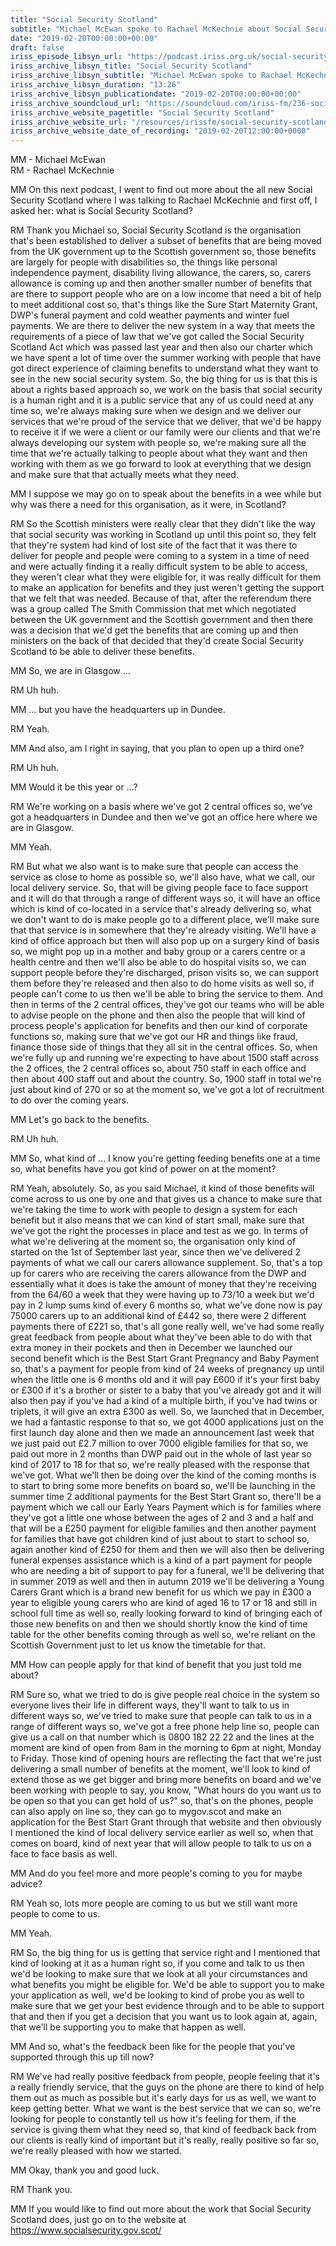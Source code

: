 ```yaml
---
title: "Social Security Scotland"
subtitle: "Michael McEwan spoke to Rachael McKechnie about Social Security Scotland's work to date and its ambitions for the future"
date: "2019-02-20T00:00:00+00:00"
draft: false
iriss_episode_libsyn_url: "https://podcast.iriss.org.uk/social-security-scotland-1"
iriss_archive_libsyn_title: "Social Security Scotland"
iriss_archive_libsyn_subtitle: "Michael McEwan spoke to Rachael McKechnie about Social Security Scotland's work to date and its ambitions for the future"
iriss_archive_libsyn_duration: "13:26"
iriss_archive_libsyn_publicationdate: "2019-02-20T00:00:00+00:00"
iriss_archive_soundcloud_url: "https://soundcloud.com/iriss-fm/236-social-security-scotland"
iriss_archive_website_pagetitle: "Social Security Scotland"
iriss_archive_website_url: "/resources/irissfm/social-security-scotland"
iriss_archive_website_date_of_recording: "2019-02-20T12:00:00+0000"
---
```

MM - Michael McEwan  
RM - Rachael McKechnie

MM On this next podcast, I went to find out more about the all new Social Security Scotland where I was talking to Rachael McKechnie and first off, I asked her: what is Social Security Scotland?

RM Thank you Michael so, Social Security Scotland is the organisation that's been established to deliver a subset of benefits that are being moved from the UK government up to the Scottish government so, those benefits are largely for people with disabilities so, the things like personal independence payment, disability living allowance, the carers, so, carers allowance is coming up and then another smaller number of benefits that are there to support people who are on a low income that need a bit of help to meet additional cost so, that's things like the Sure Start Maternity Grant, DWP's funeral payment and cold weather payments and winter fuel payments. We are there to deliver the new system in a way that meets the requirements of a piece of law that we've got called the Social Security Scotland Act which was passed last year and then also our charter which we have spent a lot of time over the summer working with people that have got direct experience of claiming benefits to understand what they want to see in the new social security system. So, the big thing for us is that this is about a rights based approach so, we work on the basis that social security is a human right and it is a public service that any of us could need at any time so, we're always making sure when we design and we deliver our services that we're proud of the service that we deliver, that we'd be happy to receive it if we were a client or our family were our clients and that we're always developing our system with people so, we're making sure all the time that we're actually talking to people about what they want and then working with them as we go forward to look at everything that we design and make sure that that actually meets what they need.

MM I suppose we may go on to speak about the benefits in a wee while but why was there a need for this organisation, as it were, in Scotland?

RM So the Scottish ministers were really clear that they didn't like the way that social security was working in Scotland up until this point so, they felt that they're system had kind of lost site of the fact that it was there to deliver for people and people were coming to a system in a time of need and were actually finding it a really difficult system to be able to access, they weren't clear what they were eligible for, it was really difficult for them to make an application for benefits and they just weren't getting the support that we felt that was needed. Because of that, after the referendum there was a group called The Smith Commission that met which negotiated between the UK government and the Scottish government and then there was a decision that we'd get the benefits that are coming up and then ministers on the back of that decided that they'd create Social Security Scotland to be able to deliver these benefits.

MM So, we are in Glasgow ...

RM Uh huh.

MM ... but you have the headquarters up in Dundee.

RM Yeah.

MM And also, am I right in saying, that you plan to open up a third one?

RM Uh huh.

MM Would it be this year or ...?

RM We're working on a basis where we've got 2 central offices so, we've got a headquarters in Dundee and then we've got an office here where we are in Glasgow.

MM Yeah.

RM But what we also want is to make sure that people can access the service as close to home as possible so, we'll also have, what we call, our local delivery service. So, that will be giving people face to face support and it will do that through a range of different ways so, it will have an office which is kind of co-located in a service that's already delivering so, what we don't want to do is make people go to a different place, we'll make sure that that service is in somewhere that they're already visiting. We'll have a kind of office approach but then will also pop up on a surgery kind of basis so, we might pop up in a mother and baby group or a carers centre or a health centre and then we'll also be able to do hospital visits so, we can support people before they're discharged, prison visits so, we can support them before they're released and then also to do home visits as well so, if people can't come to us then we'll be able to bring the service to them. And then in terms of the 2 central offices, they've got our teams who will be able to advise people on the phone and then also the people that will kind of process people's application for benefits and then our kind of corporate functions so, making sure that we've got our HR and things like fraud, finance those side of things that they all sit in the central offices. So, when we're fully up and running we're expecting to have about 1500 staff across the 2 offices, the 2 central offices so, about 750 staff in each office and then about 400 staff out and about the country. So, 1900 staff in total we're just about kind of 270 or so at the moment so, we've got a lot of recruitment to do over the coming years.

MM Let's go back to the benefits.

RM Uh huh.

MM So, what kind of ... I know you're getting feeding benefits one at a time so, what benefits have you got kind of power on at the moment?

RM Yeah, absolutely. So, as you said Michael, it kind of those benefits will come across to us one by one and that gives us a chance to make sure that we're taking the time to work with people to design a system for each benefit but it also means that we can kind of start small, make sure that we've got the right the processes in place and test as we go. In terms of what we're delivering at the moment so, the organisation only kind of started on the 1st of September last year, since then we've delivered 2 payments of what we call our carers allowance supplement. So, that's a top up for carers who are receiving the carers allowance from the DWP and essentially what it does is take the amount of money that they're receiving from the 64/60 a week that they were having up to 73/10 a week but we'd pay in 2 lump sums kind of every 6 months so, what we've done now is pay 75000 carers up to an additional kind of £442 so, there were 2 different payments there of £221 so, that's all gone really well, we've had some really great feedback from people about what they've been able to do with that extra money in their pockets and then in December we launched our second benefit which is the Best Start Grant Pregnancy and Baby Payment so, that's a payment for people from kind of 24 weeks of pregnancy up until when the little one is 6 months old and it will pay £600 if it's your first baby or £300 if it's a brother or sister to a baby that you've already got and it will also then pay if you've had a kind of a multiple birth, if you've had twins or triplets, it will give an extra £300 as well. So, we launched that in December, we had a fantastic response to that so, we got 4000 applications just on the first launch day alone and then we made an announcement last week that we just paid out £2.7 million to over 7000 eligible families for that so, we paid out more in 2 months than DWP paid out in the whole of last year so kind of 2017 to 18 for that so, we're really pleased with the response that we've got. What we'll then be doing over the kind of the coming months is to start to bring some more benefits on board so, we'll be launching in the summer time 2 additional payments for the Best Start Grant so, there'll be a payment which we call our Early Years Payment which is for families where they've got a little one whose between the ages of 2 and 3 and a half and that will be a £250 payment for eligible families and then another payment for families that have got children kind of just about to start to school so, again another kind of £250 for them and then we will also then be delivering funeral expenses assistance which is a kind of a part payment for people who are needing a bit of support to pay for a funeral, we'll be delivering that in summer 2019 as well and then in autumn 2019 we'll be delivering a Young Carers Grant which is a brand new benefit for us which we pay in £300 a year to eligible young carers who are kind of aged 16 to 17 or 18 and still in school full time as well so, really looking forward to kind of bringing each of those new benefits on and then we should shortly know the kind of time table for the other benefits coming through as well so, we're reliant on the Scottish Government just to let us know the timetable for that.

MM How can people apply for that kind of benefit that you just told me about?

RM Sure so, what we tried to do is give people real choice in the system so everyone lives their life in different ways, they'll want to talk to us in different ways so, we've tried to make sure that people can talk to us in a range of different ways so, we've got a free phone help line so, people can give us a call on that number which is 0800 182 22 22 and the lines at the moment are kind of open from 8am in the morning to 6pm at night, Monday to Friday. Those kind of opening hours are reflecting the fact that we're just delivering a small number of benefits at the moment, we'll look to kind of extend those as we get bigger and bring more benefits on board and we've been working with people to say, you know, "What hours do you want us to be open so that you can get hold of us?" so, that's on the phones, people can also apply on line so, they can go to mygov.scot and make an application for the Best Start Grant through that website and then obviously I mentioned the kind of local delivery service earlier as well so, when that comes on board, kind of next year that will allow people to talk to us on a face to face basis as well.

MM And do you feel more and more people's coming to you for maybe advice?

RM Yeah so, lots more people are coming to us but we still want more people to come to us.

MM Yeah.

RM So, the big thing for us is getting that service right and I mentioned that kind of looking at it as a human right so, if you come and talk to us then we'd be looking to make sure that we look at all your circumstances and what benefits you might be eligible for. We'd be able to support you to make your application as well, we'd be looking to kind of probe you as well to make sure that we get your best evidence through and to be able to support that and then if you get a decision that you want us to look again at, again, that we'll be supporting you to make that happen as well.

MM And so, what's the feedback been like for the people that you've supported through this up till now?

RM We've had really positive feedback from people, people feeling that it's a really friendly service, that the guys on the phone are there to kind of help them out as much as possible but it's early days for us as well, we want to keep getting better. What we want is the best service that we can so, we're looking for people to constantly tell us how it's feeling for them, if the service is giving them what they need so, that kind of feedback back from our clients is really kind of important but it's really, really positive so far so, we're really pleased with how we started.

MM Okay, thank you and good luck.

RM Thank you.

MM If you would like to find out more about the work that Social Security Scotland does, just go on to the website at https://www.socialsecurity.gov.scot/